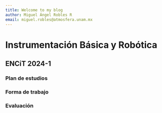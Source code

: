 ```yaml
---
title: Welcome to my blog
author: Miguel Ángel Robles R
email: miguel.robles@atmosfera.unam.mx
---
```


# Instrumentación Básica y Robótica
## ENCiT 2024-1

### Plan de estudios
### Forma de trabajo
### Evaluación
